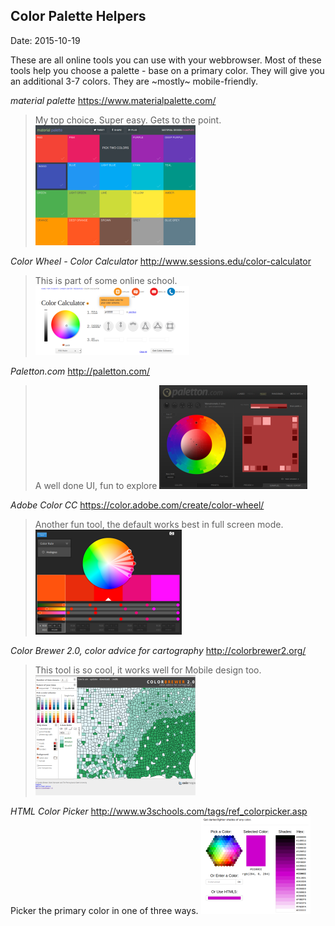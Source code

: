## Color Palette Helpers ##
Date: 2015-10-19

These are all online tools you can use with your webbrowser. Most of these tools help you choose a palette - base on a primary color. They will give you an additional 3-7 colors. They are ~mostly~ mobile-friendly.

*material palette*
https://www.materialpalette.com/
> My top choice. Super easy. Gets to the point.
![material palette](materialPalette_thumb.png)

*Color Wheel - Color Calculator*
http://www.sessions.edu/color-calculator
> This is part of some online school.
![Color Wheel - Color Calculator](colorCalculator-sessionCollege_thumb.png)

*Paletton.com*
http://paletton.com/
> A well done UI, fun to explore
![Paletton.com](Paletton.com_thumb.png)

*Adobe Color CC*
https://color.adobe.com/create/color-wheel/
> Another fun tool, the default works best in full screen mode.
![Adobe Color CC](AdobeColorCC_thumb.png)

*Color Brewer 2.0, color advice for cartography*
http://colorbrewer2.org/
> This tool is so cool, it works well for Mobile design too.
![Color Brewer 2.0](colorBrewer2.0_thumb.png)

*HTML Color Picker*
http://www.w3schools.com/tags/ref_colorpicker.asp
Picker the primary color in one of three ways.
![HTML Color Picker](W3schoolsHTMLColorPicker_thumb.png)
